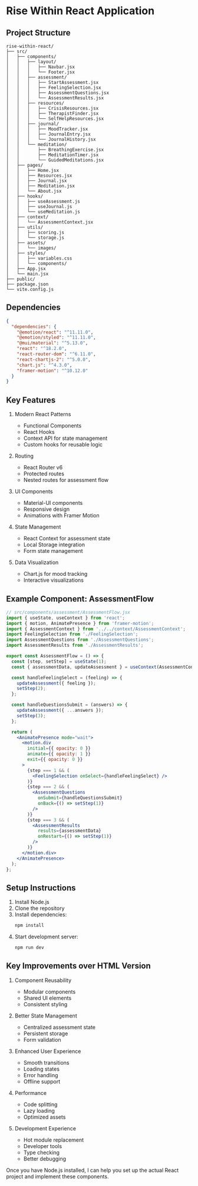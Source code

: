 # Rise Within React Application

## Project Structure
```
rise-within-react/
├── src/
│   ├── components/
│   │   ├── layout/
│   │   │   ├── Navbar.jsx
│   │   │   └── Footer.jsx
│   │   ├── assessment/
│   │   │   ├── StartAssessment.jsx
│   │   │   ├── FeelingSelection.jsx
│   │   │   ├── AssessmentQuestions.jsx
│   │   │   └── AssessmentResults.jsx
│   │   ├── resources/
│   │   │   ├── CrisisResources.jsx
│   │   │   ├── TherapistFinder.jsx
│   │   │   └── SelfHelpResources.jsx
│   │   ├── journal/
│   │   │   ├── MoodTracker.jsx
│   │   │   ├── JournalEntry.jsx
│   │   │   └── JournalHistory.jsx
│   │   └── meditation/
│   │       ├── BreathingExercise.jsx
│   │       ├── MeditationTimer.jsx
│   │       └── GuidedMeditations.jsx
│   ├── pages/
│   │   ├── Home.jsx
│   │   ├── Resources.jsx
│   │   ├── Journal.jsx
│   │   ├── Meditation.jsx
│   │   └── About.jsx
│   ├── hooks/
│   │   ├── useAssessment.js
│   │   ├── useJournal.js
│   │   └── useMeditation.js
│   ├── context/
│   │   └── AssessmentContext.jsx
│   ├── utils/
│   │   ├── scoring.js
│   │   └── storage.js
│   ├── assets/
│   │   └── images/
│   ├── styles/
│   │   ├── variables.css
│   │   └── components/
│   ├── App.jsx
│   └── main.jsx
├── public/
├── package.json
└── vite.config.js
```

## Dependencies
```json
{
  "dependencies": {
    "@emotion/react": "^11.11.0",
    "@emotion/styled": "^11.11.0",
    "@mui/material": "^5.13.0",
    "react": "^18.2.0",
    "react-router-dom": "^6.11.0",
    "react-chartjs-2": "^5.0.0",
    "chart.js": "^4.3.0",
    "framer-motion": "^10.12.0"
  }
}
```

## Key Features

1. Modern React Patterns
   - Functional Components
   - React Hooks
   - Context API for state management
   - Custom hooks for reusable logic

2. Routing
   - React Router v6
   - Protected routes
   - Nested routes for assessment flow

3. UI Components
   - Material-UI components
   - Responsive design
   - Animations with Framer Motion

4. State Management
   - React Context for assessment state
   - Local Storage integration
   - Form state management

5. Data Visualization
   - Chart.js for mood tracking
   - Interactive visualizations

## Example Component: AssessmentFlow

```jsx
// src/components/assessment/AssessmentFlow.jsx
import { useState, useContext } from 'react';
import { motion, AnimatePresence } from 'framer-motion';
import { AssessmentContext } from '../../context/AssessmentContext';
import FeelingSelection from './FeelingSelection';
import AssessmentQuestions from './AssessmentQuestions';
import AssessmentResults from './AssessmentResults';

export const AssessmentFlow = () => {
  const [step, setStep] = useState(1);
  const { assessmentData, updateAssessment } = useContext(AssessmentContext);

  const handleFeelingSelect = (feeling) => {
    updateAssessment({ feeling });
    setStep(2);
  };

  const handleQuestionsSubmit = (answers) => {
    updateAssessment({ ...answers });
    setStep(3);
  };

  return (
    <AnimatePresence mode="wait">
      <motion.div
        initial={{ opacity: 0 }}
        animate={{ opacity: 1 }}
        exit={{ opacity: 0 }}
      >
        {step === 1 && (
          <FeelingSelection onSelect={handleFeelingSelect} />
        )}
        {step === 2 && (
          <AssessmentQuestions 
            onSubmit={handleQuestionsSubmit}
            onBack={() => setStep(1)}
          />
        )}
        {step === 3 && (
          <AssessmentResults 
            results={assessmentData}
            onRestart={() => setStep(1)}
          />
        )}
      </motion.div>
    </AnimatePresence>
  );
};
```

## Setup Instructions

1. Install Node.js
2. Clone the repository
3. Install dependencies:
   ```bash
   npm install
   ```
4. Start development server:
   ```bash
   npm run dev
   ```

## Key Improvements over HTML Version

1. Component Reusability
   - Modular components
   - Shared UI elements
   - Consistent styling

2. Better State Management
   - Centralized assessment state
   - Persistent storage
   - Form validation

3. Enhanced User Experience
   - Smooth transitions
   - Loading states
   - Error handling
   - Offline support

4. Performance
   - Code splitting
   - Lazy loading
   - Optimized assets

5. Development Experience
   - Hot module replacement
   - Developer tools
   - Type checking
   - Better debugging

Once you have Node.js installed, I can help you set up the actual React project and implement these components.